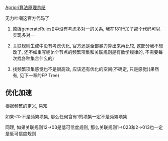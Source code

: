 [Apriori算法原理总结](https://www.cnblogs.com/pinard/p/6293298.html)

无力吐嘲这官方代码了

1. 原版generateRules()中没有考虑多对一的关系, 我在181行加了那个代码可以实现多对一

2. 关联规则生成中没有考虑优化, 官方还是全部暴力算出来再比较, 这部分我不想改了, 还不如重写呢(n个节点的频繁项集和关联规则是有数学规律的, 不需要每次找各种集合什么的)

3. 找频繁项集感觉也不是很高效, 应该还有优化的空间(不确定, 只是感觉)(果然有, 见下一章的FP Tree)

## 优化加速

根据频繁的定义, 易知

如果<1>不是频繁项集, 那么任何含有1的项集一定不是频繁项集

同理, 如果关联规则12->03是低可信度规则, 那么关联规则1->023和2->013也一定是低可信度规则
